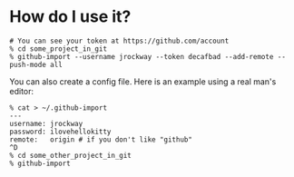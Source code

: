 # How do I use it?

    # You can see your token at https://github.com/account
    % cd some_project_in_git
    % github-import --username jrockway --token decafbad --add-remote --push-mode all

You can also create a config file. Here is an example using a real man's editor:

    % cat > ~/.github-import
    ---
    username: jrockway
    password: ilovehellokitty
    remote:   origin # if you don't like "github"
    ^D
    % cd some_other_project_in_git
    % github-import
